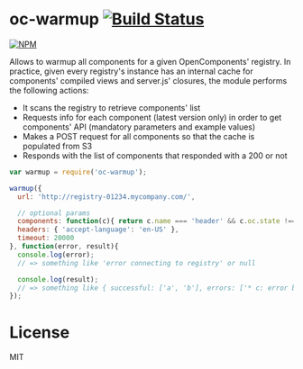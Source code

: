 oc-warmup [![Build Status](https://secure.travis-ci.org/matteofigus/oc-warmup.png?branch=master)](http://travis-ci.org/matteofigus/oc-warmup)
===============

[![NPM](https://nodei.co/npm/oc-warmup.png?downloads=true)](https://npmjs.org/package/oc-warmup)

Allows to warmup all components for a given OpenComponents' registry. In practice, given every registry's instance has an internal cache for components' compiled views and server.js' closures, the module performs the following actions:

* It scans the registry to retrieve components' list
* Requests info for each component (latest version only) in order to get components' API (mandatory parameters and example values)
* Makes a POST request for all components so that the cache is populated from S3
* Responds with the list of components that responded with a 200 or not

```js
var warmup = require('oc-warmup');

warmup({
  url: 'http://registry-01234.mycompany.com/',

  // optional params
  components: function(c){ return c.name === 'header' && c.oc.state !== 'deprecated'; },
  headers: { 'accept-language': 'en-US' },
  timeout: 20000
}, function(error, result){
  console.log(error);
  // => something like 'error connecting to registry' or null

  console.log(result);
  // => something like { successful: ['a', 'b'], errors: ['* c: error blabla (500)']}
});
```

# License
MIT